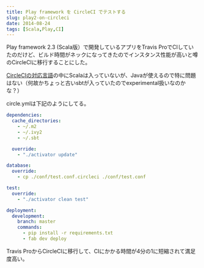 ```yaml
---
title: Play framework を CircleCI でテストする
slug: play2-on-circleci
date: 2014-08-24
tags: [Scala,Play,CI]
---
```


Play framework 2.3 (Scala版）で開発しているアプリをTravis ProでCIしていたのだけど、ビルド時間がネックになってきたのでインスタンス性能が高いと噂のCircleCIに移行することにした。

[CircleCIの対応言語](https://circleci.com/docs/languages)の中にScalaは入っていないが、Javaが使えるので特に問題はない（何故かちょっと古いsbtが入っていたのでexperimental扱いなのかな？）

circle.ymlは下記のようにしてる。

```yaml
dependencies:
  cache_directories:
    - ~/.m2
    - ~/.ivy2
    - ~/.sbt

  override:
    - "./activator update"

database:
  override:
    - cp ./conf/test.conf.circleci ./conf/test.conf

test:
  override:
    - "./activator clean test"

deployment:
  development:
    branch: master
    commands:
      - pip install -r requirements.txt
      - fab dev deploy
```

Travis ProからCircleCIに移行して、CIにかかる時間が4分の1に短縮されて満足度高い。
